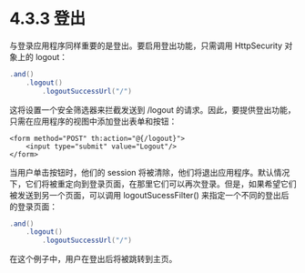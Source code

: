 # 4.3.3 登出

与登录应用程序同样重要的是登出。要启用登出功能，只需调用 HttpSecurity 对象上的 logout：

```java
.and()
    .logout()
        .logoutSuccessUrl("/")
```

这将设置一个安全筛选器来拦截发送到 /logout 的请求。因此，要提供登出功能，只需在应用程序的视图中添加登出表单和按钮：

```markup
<form method="POST" th:action="@{/logout}">
    <input type="submit" value="Logout"/>
</form>
```

当用户单击按钮时，他们的 session 将被清除，他们将退出应用程序。默认情况下，它们将被重定向到登录页面，在那里它们可以再次登录。但是，如果希望它们被发送到另一个页面，可以调用 logoutSucessFilter\(\) 来指定一个不同的登出后的登录页面：

```java
.and()
    .logout()
        .logoutSuccessUrl("/")
```

在这个例子中，用户在登出后将被跳转到主页。

